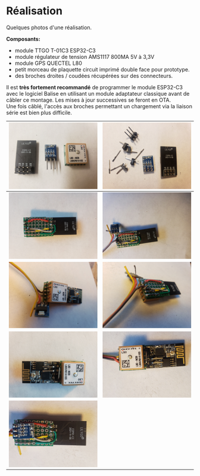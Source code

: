 # Réalisation #

Quelques photos d'une réalisation.

**Composants:**
- module TTGO T-01C3 ESP32-C3
- module régulateur de tension AMS1117 800MA 5V à 3,3V
- module GPS QUECTEL L80
- petit morceau de plaquette circuit imprimé double face pour prototype.
- des broches droites / coudées récupérées sur des connecteurs.

Il est **très fortement recommandé** de programmer le module ESP32-C3 avec le logiciel Balise en utilisant un module adaptateur classique avant de câbler
ce montage.
Les mises à jour successives se feront en OTA.  
Une fois câblé, l'accès aux broches permettant un chargement via la liaison série est bien plus difficile.

|   <img src="/img_realisation/20220304_054235.jpg" width="400"> | <img src="/img_realisation/20220304_055358.jpg" width="400">  |
|  ------ | -------------- |
|   <img src="/img_realisation/20220304_092637.jpg" width="400"> | <img src="/img_realisation/20220304_094239.jpg" width="400">  |
|   <img src="/img_realisation/20220304_094310.jpg" width="400"> | <img src="/img_realisation/20220304_094325.jpg" width="400">  |
|   <img src="/img_realisation/20220304_085521.jpg" width="400"> | <img src="/img_realisation/20220304_095022.jpg" width="400">  |
|   <img src="/img_realisation/20220304_095044.jpg" width="400"> | |
